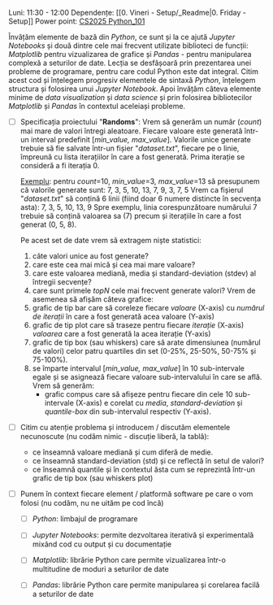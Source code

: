 Luni: 11:30 - 12:00
Dependențe: [[0. Vineri - Setup/_Readme|0. Friday - Setup]]
Power point: [CS2025 Python_101](https://github.com/FlorinTeo/CodeSinaia-2025.src/blob/main/Presentations/CS2025%20Python_101.pptx)

Învățăm elemente de bază din *Python*, ce sunt și la ce ajută *Jupyter Notebooks* și două dintre cele mai frecvent utilizate biblioteci de funcții: *Matplotlib* pentru vizualizarea de grafice și *Pandas* - pentru manipularea complexă a seturilor de date.
Lecția se desfășoară prin prezentarea unei probleme de programare, pentru care codul Python este dat integral. Citim acest cod și înțelegem progresiv elementele de sintaxă *Python*, înțelegem structura și folosirea unui *Jupyter Notebook*. Apoi învățăm câteva elemente minime de *data visualization* și *data science* și prin folosirea bibliotecilor *Matplotlib* și *Pandas* în contextul aceleiași probleme.

- [ ] Specificația proiectului "**Randoms**":
	Vrem să generăm un număr (*count*) mai mare de valori întregi aleatoare. Fiecare valoare este generată într-un interval predefinit  \[*min_value,* *max_value*\]. Valorile unice generate trebuie să fie salvate într-un fișier "*dataset.txt*", fiecare pe o linie, împreună cu lista iterațiilor în care a fost generată. Prima iterație se consideră a fi iterația 0.
	
	<u>Exemplu</u>: pentru *count*=10, *min_value*=3, *max_value*=13 să presupunem că valorile generate sunt:
	7, 3, 5, 10, 13, 7, 9, 3, 7, 5
	Vrem ca fișierul "*dataset.txt*" să conțină 6 linii (fiind doar 6 numere distincte în secvența asta):
	7, 3, 5, 10, 13, 9
	Spre exemplu, linia corespunzătoare numărului 7 trebuie să conțină valoarea sa (7) precum și iterațiile în care a fost generat (0, 5, 8). 
	
	Pe acest set de date vrem să extragem niște statistici:
	1. câte valori unice au fost generate?
	2. care este cea mai mică și cea mai mare valoare?
	3. care este valoarea mediană, media și standard-deviation (stdev) al întregii secvențe?
	4. care sunt primele *topN* cele mai frecvent generate valori?
	Vrem de asemenea să afișăm câteva grafice: 
	5. grafic de tip bar care să coreleze fiecare *valoare* (X-axis) cu *numărul de iterații* în care a fost generată acea valoare (Y-axis)
	6. grafic de tip plot care să traseze pentru fiecare *iterație* (X-axis) *valoarea* care a fost generată la acea iterație (Y-axis)
	7. grafic de tip box (sau whiskers) care să arate dimensiunea (numărul de valori) celor patru quartiles din set (0-25%, 25-50%, 50-75% și 75-100%).
	8. se împarte intervalul \[*min_value,* *max_value*\] în 10 sub-intervale egale și se asignează fiecare valoare sub-intervalului în care se află. Vrem să generăm:
		- grafic compus care să afișeze pentru fiecare din cele 10 sub-intervale (X-axis) e corelat cu *media*, *standard-deviation* și *quantile-box* din sub-intervalul respectiv (Y-axis). 
- [ ] Citim cu atenție problema și introducem / discutăm elementele necunoscute (nu codăm nimic - discuție liberă, la tablă):
	- ce înseamnă valoare mediană și cum diferă de medie.
	- ce înseamnă standard-deviation (std) și ce reflectă în setul de valori?
	- ce înseamnă quantile și în contextul ăsta cum se reprezintă într-un grafic de tip box (sau whiskers plot)
- [ ] Punem în context fiecare element  / platformă software pe care o vom folosi (nu codăm, nu ne uităm pe cod încă)
	- [ ] *Python*: limbajul de programare
	- [ ] *Jupyter Notebooks*: permite dezvoltarea iterativă și experimentală mixând cod cu output și cu documentație
	- [ ] *Matplotlib*: librărie Python care permite vizualizarea într-o multitudine de moduri a seturilor de date
	- [ ] *Pandas*: librărie Python care permite manipularea și corelarea facilă a seturilor de date
	